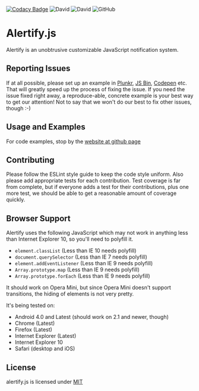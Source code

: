 [![Codacy Badge](https://api.codacy.com/project/badge/Grade/1407ee60ef1542efb5fe703c93669b18)](https://www.codacy.com/app/LabEG/alertify.js?utm_source=github.com&amp;utm_medium=referral&amp;utm_content=LabEG/alertify.js&amp;utm_campaign=Badge_Grade)
![David](https://img.shields.io/david/LabEG/alertify.js.svg)
![David](https://img.shields.io/david/dev/LabEG/alertify.js.svg)
![GitHub](https://img.shields.io/github/license/LabEG/alertify.js.svg)

# Alertify.js

Alertify is an unobtrusive customizable JavaScript notification system.

## Reporting Issues

If at all possible, please set up an example in [Plunkr](https://plnkr.co), [JS Bin](//jsbin.com), [Codepen](http://codepen.io/)
etc. That will greatly speed up the process of fixing the issue. If you need the issue fixed right away, a reproduce-able,
concrete example is your best way to get our attention! Not to say that we won't do our best to fix other issues, though :-)

## Usage and Examples

For code examples, stop by the [website at github page](https://labeg.github.io/alertify.js/)

## Contributing

Please follow the ESLint style guide to keep the code style uniform. Also
please add appropriate tests for each contribution. Test coverage is far from
complete, but if everyone adds a test for their contributions, plus one more
test, we should be able to get a reasonable amount of coverage quickly.

## Browser Support

Alertify uses the following JavaScript which may not work in anything
less than Internet Explorer 10, so you'll need to polyfill it.

- `element.classList` (Less than IE 10 needs polyfill)
- `document.querySelector` (Less than IE 7 needs polyfill)
- `element.addEventListener` (Less than IE 9 needs polyfill)
- `Array.prototype.map` (Less than IE 9 needs polyfill)
- `Array.prototype.forEach` (Less than IE 9 needs polyfill)

It should work on Opera Mini, but since Opera Mini doesn't support
transitions, the hiding of elements is not very pretty.

It's being tested on:

- Android 4.0 and Latest (should work on 2.1 and newer, though)
- Chrome (Latest)
- Firefox (Latest)
- Internet Explorer (Latest)
- Internet Explorer 10
- Safari (desktop and iOS)

## License

alertify.js is licensed under [MIT](http://www.opensource.org/licenses/MIT)
